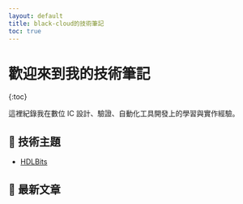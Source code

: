 ```yaml
---
layout: default
title: black-cloud的技術筆記
toc: true
---
```


# 歡迎來到我的技術筆記

{:toc}

這裡紀錄我在數位 IC 設計、驗證、自動化工具開發上的學習與實作經驗。

## 🔧 技術主題
- [HDLBits](HDLBits_index.md)


## 📄 最新文章


